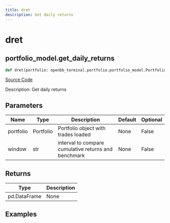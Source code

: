 ```yaml
---
title: dret
description: Get daily returns
---
```

# dret

## portfolio_model.get_daily_returns

```python
def dret(portfolio: openbb_terminal.portfolio.portfolio_model.PortfolioModel, window: str) -> DataFrame:
```
[Source Code](https://github.com/OpenBB-finance/OpenBBTerminal/tree/main/openbb_terminal/portfolio/portfolio_model.py#L1994)

Description: Get daily returns

## Parameters

| Name | Type | Description | Default | Optional |
| ---- | ---- | ----------- | ------- | -------- |
| portfolio | Portfolio | Portfolio object with trades loaded | None | False |
| window | str | interval to compare cumulative returns and benchmark | None | False |

## Returns

| Type | Description |
| ---- | ----------- |
| pd.DataFrame | None |

## Examples

